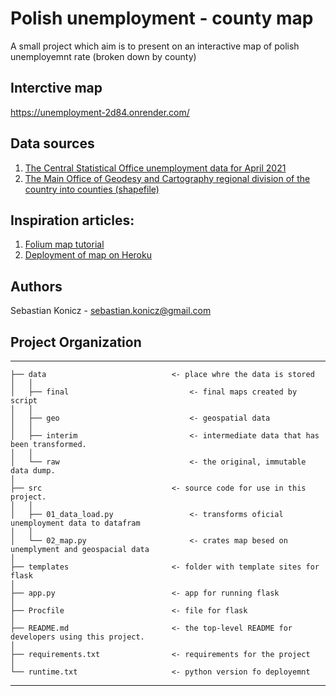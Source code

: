 # Polish unemployment - county map 
A small project which aim is to present on an interactive map of polish unemployemnt rate (broken down by county)

## Interctive map
https://unemployment-2d84.onrender.com/

## Data sources
1. [The Central Statistical Office unemployment data for April 2021](https://stat.gov.pl/obszary-tematyczne/rynek-pracy/bezrobocie-rejestrowane/bezrobotni-zarejestrowani-i-stopa-bezrobocia-stan-w-koncu-kwietnia-2021-r-,2,105.html)
2. [The Main Office of Geodesy and Cartography regional division of the country into counties (shapefile)](http://www.gugik.gov.pl/pzgik/dane-bez-oplat/dane-z-panstwowego-rejestru-granic-i-powierzchni-jednostek-podzialow-terytorialnych-kraju-prg)

## Inspiration articles:
1. [Folium map tutorial](https://python-visualization.github.io/folium/installing.html)
2. [Deployment of map on Heroku](https://towardsdatascience.com/your-cool-folium-maps-on-the-web-313f9d1a6bcd)

## Authors
Sebastian Konicz - sebastian.konicz@gmail.com

## Project Organization

------------

    ├── data                            <- place whre the data is stored
    │   │
    │   ├── final                           <- final maps created by script
	│   │
    │   ├── geo                             <- geospatial data
    │   │
    │   ├── interim                         <- intermediate data that has been transformed.
    │   │
    │   └── raw                             <- the original, immutable data dump.
    │
    ├── src                             <- source code for use in this project.
    │   │
    │   ├── 01_data_load.py                 <- transforms oficial unemployment data to datafram
    │   │
    │   └── 02_map.py                       <- crates map besed on unemplyment and geospacial data
	│
    ├── templates                       <- folder with template sites for flask
	│
    ├── app.py                          <- app for running flask
	│
    ├── Procfile                        <- file for flask
	│
    ├── README.md                       <- the top-level README for developers using this project.
	│
    ├── requirements.txt                <- requirements for the project
	│
    └── runtime.txt                     <- python version fo deployemnt

------------

